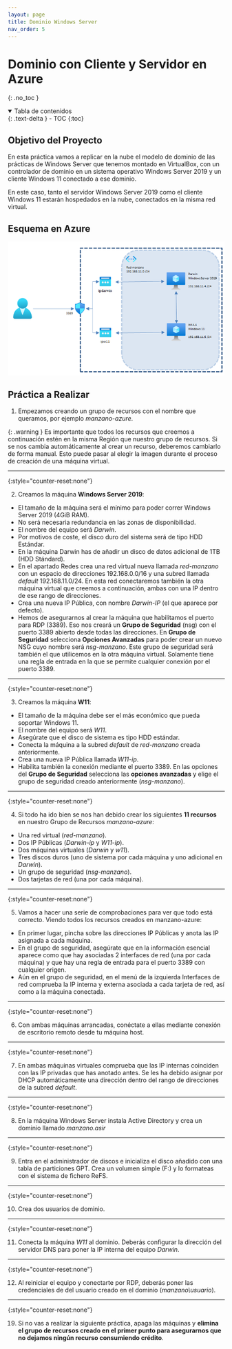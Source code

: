 ```yaml
---
layout: page
title: Dominio Windows Server
nav_order: 5
---
```


# Dominio con Cliente y Servidor en Azure
{: .no_toc }

<details open markdown="block">
  <summary>
    Tabla de contenidos
  </summary>
  {: .text-delta }
- TOC
{:toc}
</details>



## Objetivo del Proyecto

En esta práctica vamos a replicar en la nube el modelo de dominio de las prácticas de Windows Server que tenemos montado en VirtualBox, con un controlador de dominio en un sistema operativo Windows Server 2019 y un cliente Windows 11 conectado a ese dominio.

En este caso, tanto el servidor Windows Server 2019 como el cliente Windows 11 estarán hospedados en la nube, conectados en la misma red virtual.

## Esquema en Azure

<img src="images/practica_04_01.png" width="700">

## Práctica a Realizar

1.  Empezamos creando un grupo de recursos con el nombre que queramos, por ejemplo *manzano-azure*.

{: .warning }
Es importante que todos los recursos que creemos a continuación estén en la misma Región que nuestro grupo de recursos. Si se nos cambia automáticamente al crear un recurso, deberemos cambiarlo de forma manual. Esto puede pasar al elegir la imagen durante el proceso de creación de una máquina virtual.  

___

{:style="counter-reset:none"}

2.	Creamos la máquina **Windows Server 2019**:
- El tamaño de la máquina será el mínimo para poder correr Windows Server 2019 (4GiB RAM).
- No será necesaria redundancia en las zonas de disponibilidad. 
- El nombre del equipo será *Darwin*.
- Por motivos de coste, el disco duro del sistema será de tipo HDD Estándar.
- En la máquina Darwin has de añadir un disco de datos adicional de 1TB (HDD Stándard).
- En el apartado Redes crea una red virtual nueva llamada *red-manzano* con un espacio de direcciones 192.168.0.0/16 y una subred llamada *default* 192.168.11.0/24. En esta red conectaremos también la otra máquina virtual que creemos a continuación, ambas con una IP dentro de ese rango de direcciones.
- Crea una nueva IP Pública, con nombre *Darwin-IP* (el que aparece por defecto).
- Hemos de asegurarnos al crear la máquina que habilitamos el puerto para RDP (3389). Eso nos creará un **Grupo de Seguridad** (nsg) con el puerto 3389 abierto desde todas las direcciones. En **Grupo de Seguridad** selecciona **Opciones Avanzadas** para poder crear un nuevo NSG cuyo nombre será *nsg-manzano*. Este grupo de seguridad será también el que utilicemos en la otra máquina virtual. Solamente tiene una regla de entrada en la que se permite cualquier conexión por el puerto 3389.

___

{:style="counter-reset:none"}

3.	Creamos la máquina **W11**:
- El tamaño de la máquina debe ser el más económico que pueda soportar Windows 11.
- El nombre del equipo será *W11*.
- Asegúrate que el disco de sistema es tipo HDD estándar.
- Conecta la máquina a la subred *default* de *red-manzano* creada anteriormente.
- Crea una nueva IP Pública llamada *W11-ip*. 
- Habilita también la conexión mediante el puerto 3389. En las opciones del **Grupo de Seguridad** selecciona las **opciones avanzadas** y elige el grupo de seguridad creado anteriormente (*nsg-manzano*).

___

{:style="counter-reset:none"}

4.	Si todo ha ido bien se nos han debido crear los siguientes **11 recursos** en nuestro Grupo de Recursos *manzano-azure*:
- Una red virtual (*red-manzano*).
- Dos IP Públicas (*Darwin-ip* y *W11-ip*).
- Dos máquinas virtuales (*Darwin* y *w11*).
- Tres discos duros (uno de sistema por cada máquina y uno adicional en *Darwin*).
- Un grupo de seguridad (*nsg-manzano*).
- Dos tarjetas de red (una por cada máquina).

___

{:style="counter-reset:none"}

5.	Vamos a hacer una serie de comprobaciones para ver que todo está correcto. Viendo todos los recursos creados en manzano-azure:
- En primer lugar, pincha sobre las direcciones IP Públicas y anota las IP asignada a cada máquina.
- En el grupo de seguridad, asegúrate que en la información esencial aparece como que hay asociadas 2 interfaces de red (una por cada máquina) y que hay una regla de entrada para el puerto 3389 con cualquier origen.
- Aún en el grupo de seguridad, en el menú de la izquierda Interfaces de red comprueba la IP interna y externa asociada a cada tarjeta de red, así como a la máquina conectada.

___

{:style="counter-reset:none"}

6.	Con ambas máquinas arrancadas, conéctate a ellas mediante conexión de escritorio remoto desde tu máquina host.

___

{:style="counter-reset:none"}

7.	En ambas máquinas virtuales comprueba que las IP internas coinciden con las IP privadas que has anotado antes. Se les ha debido asignar por DHCP automáticamente una dirección dentro del rango de direcciones de la subred *default*.

___

{:style="counter-reset:none"}

8.	En la máquina Windows Server instala Active Directory y crea un dominio llamado *manzano.asir*

___

{:style="counter-reset:none"}

9.	Entra en el administrador de discos e inicializa el disco añadido con una tabla de particiones GPT. Crea un volumen simple (F:) y lo formateas con el sistema de fichero ReFS.

___

{:style="counter-reset:none"}

10.	Crea dos usuarios de dominio.

___

{:style="counter-reset:none"}

11.	Conecta la máquina *W11* al dominio. Deberás configurar la dirección del servidor DNS para poner la IP interna del equipo *Darwin*.

___

{:style="counter-reset:none"}

12.	Al reiniciar el equipo y conectarte por RDP, deberás poner las credenciales de del usuario creado en el dominio (*manzano\usuario*).

___

{:style="counter-reset:none"}

19.	Si no vas a realizar la siguiente práctica, apaga las máquinas y **elimina el grupo de recursos creado en el primer punto para asegurarnos que no dejamos ningún recurso consumiendo crédito**.
